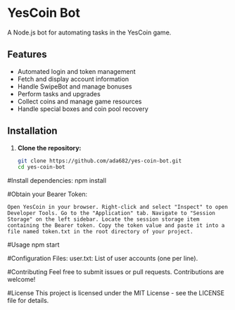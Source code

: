 # YesCoin Bot

A Node.js bot for automating tasks in the YesCoin game.

## Features

- Automated login and token management
- Fetch and display account information
- Handle SwipeBot and manage bonuses
- Perform tasks and upgrades
- Collect coins and manage game resources
- Handle special boxes and coin pool recovery

## Installation

1. **Clone the repository:**

   ```bash
   git clone https://github.com/ada682/yes-coin-bot.git
   cd yes-coin-bot

#Install dependencies:
npm install

#Obtain your Bearer Token:

``Open YesCoin in your browser.
Right-click and select "Inspect" to open Developer Tools.
Go to the "Application" tab.
Navigate to "Session Storage" on the left sidebar.
Locate the session storage item containing the Bearer token.
Copy the token value and paste it into a file named token.txt in the root directory of your project.``

#Usage
npm start

#Configuration Files:
user.txt: List of user accounts (one per line).

#Contributing
Feel free to submit issues or pull requests. Contributions are welcome!

#License
This project is licensed under the MIT License - see the LICENSE file for details.
